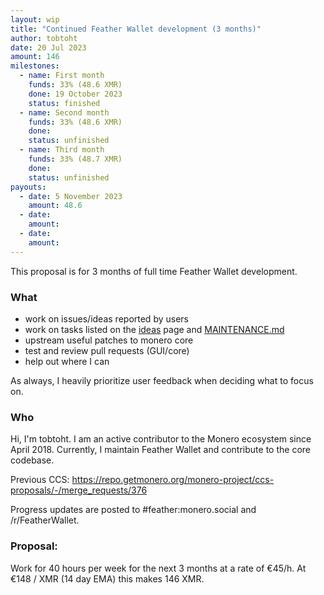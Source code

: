 ```yaml
---
layout: wip
title: "Continued Feather Wallet development (3 months)"
author: tobtoht
date: 20 Jul 2023
amount: 146
milestones:
  - name: First month 
    funds: 33% (48.6 XMR)
    done: 19 October 2023
    status: finished
  - name: Second month
    funds: 33% (48.6 XMR)
    done: 
    status: unfinished
  - name: Third month
    funds: 33% (48.7 XMR)
    done: 
    status: unfinished
payouts:
  - date: 5 November 2023
    amount: 48.6
  - date:
    amount:
  - date:
    amount:
---
```



This proposal is for 3 months of full time Feather Wallet development.

### What

- work on issues/ideas reported by users
- work on tasks listed on the [ideas](https://featherwallet.org/ideas/) page and [MAINTENANCE.md](https://github.com/feather-wallet/feather/blob/master/MAINTENANCE.md)
- upstream useful patches to monero core
- test and review pull requests (GUI/core)
- help out where I can

As always, I heavily prioritize user feedback when deciding what to focus on.

### Who

Hi, I'm tobtoht. I am an active contributor to the Monero ecosystem since April 2018. Currently, I maintain Feather Wallet and contribute to the core codebase.

Previous CCS: https://repo.getmonero.org/monero-project/ccs-proposals/-/merge_requests/376

Progress updates are posted to #feather:monero.social and /r/FeatherWallet.

### Proposal:

Work for 40 hours per week for the next 3 months at a rate of €45/h. At €148 / XMR (14 day EMA) this makes 146 XMR.
